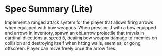 # Spec Summary (Lite)

Implement a ranged attack system for the player that allows firing arrows when equipped with bow weapons. When pressing J with a bow equipped and arrows in inventory, spawn an obj_arrow projectile that travels in cardinal directions at speed 6, dealing bow weapon damage to enemies on collision and destroying itself when hitting walls, enemies, or going offscreen. Player can move freely once the arrow fires.
